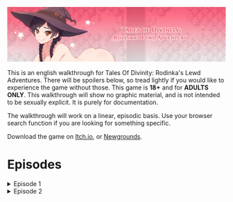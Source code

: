 ![alt text](https://github.com/hiccup444/TodRLAwalkthrough/blob/main/images/w_3eRY.png?raw=true)

This is an english walkthrough for Tales Of Divinity: Rodinka's Lewd Adventures. There will be spoilers below, so tread lightly if you would like to experience the game without those. This game is **18+** and for **ADULTS ONLY**. This walkthrough will show no graphic material, and is not intended to be sexually explicit. It is purely for documentation.

The walkthrough will work on a linear, episodic basis. Use your browser search function if you are looking for something specific.

Download the game on [Itch.io](https://eromur-abel.itch.io/tales-of-divinity-rodinkas-lewd-adventures), or [Newgrounds](https://eromurabel.newgrounds.com).

# Episodes
<details>
  <summary>Episode 1</summary>


    
## The Caravan
You start as Rodinka and her traveling caravan, stopped in the road for a short rest. Rodinka expresses her desire to pee before they go.
Important things to do in this scene:

- Talk to Mari (facing the log), this will give you an item later in the episode.
- Talk to Lawrence (adds +1 relationship)
- To continue this scene, you must head south and encounter the H-Scene (peeing in bush)
    - The H-Scene can be skipped if you desire. You will fall down the cliff to enter the next scene.

Important notes for this scene:
- Reading the sign 46 times activates **Crazy Mode**. This changes Rodinka's short speeches into fourth wall breaks. This does not change the main content of the game very much.
- Lingering in this scene for too long will prompt Rodinka to wet herself, and end the game.

![alt text](https://github.com/hiccup444/TodRLAwalkthrough/blob/main/images/ch1-road.png?raw=true)

## The Forest
You have fallen down the cliff, and must get back to your caravan.

Important things to do in this scene: 

- Rodinka can wash herself in the nearby pond for a short H-Scene.
  - Avoid doing this if you want to see Nightmare 2 in Episode 2

![alt text](https://github.com/hiccup444/TodRLAwalkthrough/blob/main/images/ch1-forest.png?raw=true)

As Rodinka continues to the right, there is a **Cedar Cone** (+1 LUCK) hidden in a patch of leaves.
- Patches of leaves usually indicate hidden items.

![alt text](https://github.com/hiccup444/TodRLAwalkthrough/blob/main/images/ch1-forest2.png?raw=true)

As Rodinka continues to the right, she will discover a small forest cabin. There is a **coin** hidden in the patch of leaves.

![alt text](https://github.com/hiccup444/TodRLAwalkthrough/blob/main/images/image_2024-11-06_012110904.png?raw=true)

## The Witches House
Rodinka enters the Witches house. You can nearly interact with everything here.

Important things to do in this scene:

- Pick up the **dildo** in the box.
  - Interact with the box multiple times to take it.
- Pick up the **spell book** to start the "Little Squirrel Witch" quest.
- Pick up the **book** "Honey-bun from Zalseje, p.3" (this will help with money later)
  - Pick this up after grabbing the spellbook.

![alt text](https://github.com/hiccup444/TodRLAwalkthrough/blob/main/images/image_2024-11-06_013146958.png?raw=true)

Continue out the back door of the Witches house, and go through the branches. This will (unfortunately) tear up your dress.

![alt text](https://github.com/hiccup444/TodRLAwalkthrough/blob/main/images/6.ch1-witch2.png?raw=true)

## The Road

Rodinka has made it back to the road, but the caravan is no where in sight. Continue right until you find the campfire.

Important things to do on the road:

- Interact with the campfire to receive a **Cat Pendant**
- Click the three bushes in order for explorer experience
- You can walk through the trees near the "3" bush to get **Inzhir's Dice** and get more explorer experience.

Once done, continue further right to enter next scene.

![alt text](https://github.com/hiccup444/TodRLAwalkthrough/blob/main/images/7.ch1-campfire-road.png?raw=true)

Rodinka will run into Farthew, the old man. You may now choose to ride with him, or continue walking down the road.

Important notes for this scene:

- Riding with Farthew will prompt H-Scenes
  - You need to pick this option if you want Nightmare 2 in Episode 2.
- If you continue walking, Rodinka will run into a group of boys traveling in the same direction.
  - You can find two more items on the road, and will have to "suck the poison out" for one of the boys. Further instructions below.

## The Boys (The Road)

Important things to do for this scene:

- Interact with the log for a **Golden Royal Bug**.
  - You can only collect this if you talked to Mari in the Caravan.
- Interact with the pile of leaves to collect **Mushrooms**.

![alt text](https://github.com/hiccup444/TodRLAwalkthrough/blob/main/images/8.ch1-walktheroad.png?raw=true)
</details>
<details>
  <summary>Episode 2</summary>



  ## The Dress

Ragged Dress (H-Scene):

- Choosing this option fulfills the last requirement for Nightmare 2
- Interact with villagers from various angles for extra dialogue and small scenes.

White Dress:

- Steal the dress by either jumping over the broken fence or walking through the yard for a slight scene variation.
- Engage in conversations with villagers from different directions for unique dialogue and scenes.

General task for both choices:

- Pick up the **Walnut** from the leaves for +1 ENDURANCE (this is mistakenly marked as a coin in the image)

  ![alt text](https://github.com/hiccup444/TodRLAwalkthrough/blob/main/images/9.ch2-intro.png?raw=true)

  ## The Marketplace

Shared tasks:

- Collect coins from barrels scattered throughout the marketplace.
- Find a coin in the pile of leaves next to the healer’s house at the beginning of the scene.
- Pick up the note available in both dress choices.

Ragged Dress:

- After crossing the bridge, talk to the boy behind the horse carriage to receive a Camomile.
- Interact with the angry trader and then speak to the blonde woman to give her the Camomile, pretending it came from the trader.
  
White Dress:

- Speak to the blonde woman observing the trader and leave the collected note for the trader, pretending it was from the woman.
- Near the last set of trader stands, meet a thirsty boy. You can choose to give him a drink or decline. If you decline, he bites Rodinka’s ass, leaving a bite mark that appears in future scenes.

  ![alt text](https://github.com/hiccup444/TodRLAwalkthrough/blob/main/images/10.ch2-walkofshame.png?raw=true)
  ![alt text](https://github.com/hiccup444/TodRLAwalkthrough/blob/main/images/11.ch2-walkofshame2.png?raw=true)
  ![alt text](https://github.com/hiccup444/TodRLAwalkthrough/blob/main/images/12.ch2.walkofshame3.png?raw=true)
  ![alt text](https://github.com/hiccup444/TodRLAwalkthrough/blob/main/images/13.ch2.walkofshame4.png?raw=true)
  
</details>


